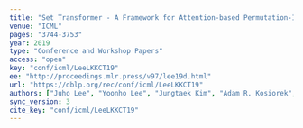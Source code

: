 ```yaml
---
title: "Set Transformer - A Framework for Attention-based Permutation-Invariant Neural Networks."
venue: "ICML"
pages: "3744-3753"
year: 2019
type: "Conference and Workshop Papers"
access: "open"
key: "conf/icml/LeeLKKCT19"
ee: "http://proceedings.mlr.press/v97/lee19d.html"
url: "https://dblp.org/rec/conf/icml/LeeLKKCT19"
authors: ["Juho Lee", "Yoonho Lee", "Jungtaek Kim", "Adam R. Kosiorek", "Seungjin Choi", "Yee Whye Teh"]
sync_version: 3
cite_key: "conf/icml/LeeLKKCT19"
---
```

